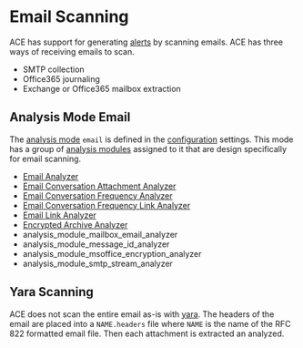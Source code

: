 # Email Scanning

ACE has support for generating [alerts](alerts.md) by scanning emails. ACE has three ways of receiving emails to scan.

- SMTP collection
- Office365 journaling
- Exchange or Office365 mailbox extraction

## Analysis Mode Email

The [analysis mode](analysis_modes.md) `email` is defined in the [configuration](configuration.md) settings. This mode has a group of [analysis modules](analysis_module.md) assigned to it that are design specifically for email scanning.

- [Email Analyzer](../modules/email_analyzer.md)
- [Email Conversation Attachment Analyzer](../modules/email_conversation_attachment_analyzer.md)
- [Email Conversation Frequency Analyzer](../modules/email_conversation_frequency_analyzer.md)
- [Email Conversation Frequency Link Analyzer](../modules/email_conversation_frequency_link_analyzer.md)
- [Email Link Analyzer](../modules/email_link_analyzer.md)
- [Encrypted Archive Analyzer](../modules/encrypted_archive_analyzer.md)
- analysis_module_mailbox_email_analyzer
- analysis_module_message_id_analyzer
- analysis_module_msoffice_encryption_analyzer
- analysis_module_smtp_stream_analyzer

## Yara Scanning

ACE does not scan the entire email as-is with [yara](yara.md). The headers of the email are placed into a `NAME.headers` file where `NAME` is the name of the RFC 822 formatted email file. Then each attachment is extracted an analyzed.
